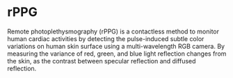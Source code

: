 # rPPG
Remote photoplethysmography (rPPG) is a contactless method to monitor human cardiac activities by detecting the pulse-induced subtle color variations on human skin surface using a multi-wavelength RGB camera. By measuring the variance of red, green, and blue light reflection changes from the skin, as the contrast between specular reflection and diffused reflection.
